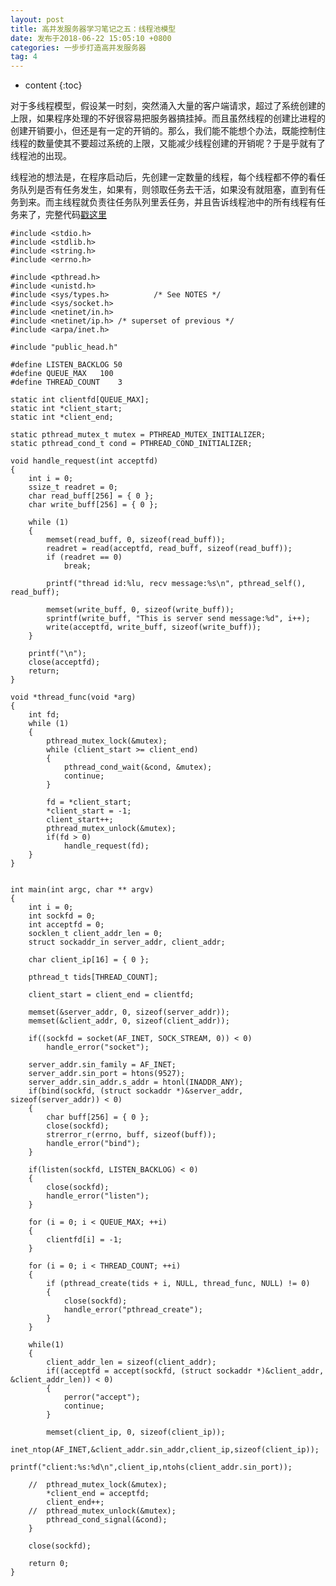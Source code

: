 ```yaml
---
layout: post
title: 高并发服务器学习笔记之五：线程池模型
date: 发布于2018-06-22 15:05:10 +0800
categories: 一步步打造高并发服务器
tag: 4
---
```


* content
{:toc}

对于多线程模型，假设某一时刻，突然涌入大量的客户端请求，超过了系统创建的上限，如果程序处理的不好很容易把服务器搞挂掉。而且虽然线程的创建比进程的创建开销要小，但还是有一定的开销的。那么，我们能不能想个办法，既能控制住线程的数量使其不要超过系统的上限，又能减少线程创建的开销呢？于是乎就有了线程池的出现。
<!-- more -->


线程池的想法是，在程序启动后，先创建一定数量的线程，每个线程都不停的看任务队列是否有任务发生，如果有，则领取任务去干活，如果没有就阻塞，直到有任务到来。而主线程就负责往任务队列里丢任务，并且告诉线程池中的所有线程有任务来了，完整代码[戳这里](https://github.com/zhangn1989/MyRPC)​​​​​​​

    
    
    #include <stdio.h>
    #include <stdlib.h>
    #include <string.h>
    #include <errno.h>
    
    #include <pthread.h>
    #include <unistd.h>
    #include <sys/types.h>          /* See NOTES */
    #include <sys/socket.h>
    #include <netinet/in.h>
    #include <netinet/ip.h> /* superset of previous */
    #include <arpa/inet.h>
    
    #include "public_head.h"
    
    #define LISTEN_BACKLOG 50
    #define QUEUE_MAX	100
    #define THREAD_COUNT	3
    
    static int clientfd[QUEUE_MAX];
    static int *client_start;
    static int *client_end;
    
    static pthread_mutex_t mutex = PTHREAD_MUTEX_INITIALIZER;
    static pthread_cond_t cond = PTHREAD_COND_INITIALIZER;
    
    void handle_request(int acceptfd)
    {
    	int i = 0; 
        ssize_t readret = 0;
        char read_buff[256] = { 0 };
        char write_buff[256] = { 0 };
       
    	while (1)
    	{
    		memset(read_buff, 0, sizeof(read_buff));
    		readret = read(acceptfd, read_buff, sizeof(read_buff));
    		if (readret == 0)
    			break;
    
    		printf("thread id:%lu, recv message:%s\n", pthread_self(), read_buff);
    
    		memset(write_buff, 0, sizeof(write_buff));
    		sprintf(write_buff, "This is server send message:%d", i++);
    		write(acceptfd, write_buff, sizeof(write_buff));
    	}
    
        printf("\n");
        close(acceptfd);
        return;
    }
    
    void *thread_func(void *arg)
    {
    	int fd;
    	while (1)
    	{
    		pthread_mutex_lock(&mutex);
    		while (client_start >= client_end)
    		{
    			pthread_cond_wait(&cond, &mutex);
    			continue;
    		}
    
    		fd = *client_start;
    		*client_start = -1;
    		client_start++;
    		pthread_mutex_unlock(&mutex);
    		if(fd > 0)
    			handle_request(fd);
    	}
    }
    
    
    int main(int argc, char ** argv)
    {
    	int i = 0;
        int sockfd = 0;
        int acceptfd = 0;
        socklen_t client_addr_len = 0;
        struct sockaddr_in server_addr, client_addr;
    
        char client_ip[16] = { 0 };
    
    	pthread_t tids[THREAD_COUNT];
    
    	client_start = client_end = clientfd;
    
        memset(&server_addr, 0, sizeof(server_addr));
        memset(&client_addr, 0, sizeof(client_addr));
    
        if((sockfd = socket(AF_INET, SOCK_STREAM, 0)) < 0)
            handle_error("socket");
    
        server_addr.sin_family = AF_INET;
        server_addr.sin_port = htons(9527);
        server_addr.sin_addr.s_addr = htonl(INADDR_ANY);
        if(bind(sockfd, (struct sockaddr *)&server_addr, sizeof(server_addr)) < 0)
        {
    		char buff[256] = { 0 };
            close(sockfd);
    		strerror_r(errno, buff, sizeof(buff));
            handle_error("bind");
        }
    
        if(listen(sockfd, LISTEN_BACKLOG) < 0)
        {
            close(sockfd);
            handle_error("listen");
        }
    
    	for (i = 0; i < QUEUE_MAX; ++i)
    	{
    		clientfd[i] = -1;
    	}
    
    	for (i = 0; i < THREAD_COUNT; ++i)
    	{
    		if (pthread_create(tids + i, NULL, thread_func, NULL) != 0)
    		{
    			close(sockfd);
    			handle_error("pthread_create");
    		}
    	}
    
        while(1)
        {
            client_addr_len = sizeof(client_addr);
            if((acceptfd = accept(sockfd, (struct sockaddr *)&client_addr, &client_addr_len)) < 0)
            {
                perror("accept");
                continue;
            }
           
            memset(client_ip, 0, sizeof(client_ip));
            inet_ntop(AF_INET,&client_addr.sin_addr,client_ip,sizeof(client_ip)); 
            printf("client:%s:%d\n",client_ip,ntohs(client_addr.sin_port));
    
    	//	pthread_mutex_lock(&mutex);
    		*client_end = acceptfd;
    		client_end++;
    	//	pthread_mutex_unlock(&mutex);
    		pthread_cond_signal(&cond);
        }
        
        close(sockfd);
    
        return 0;
    }
    


